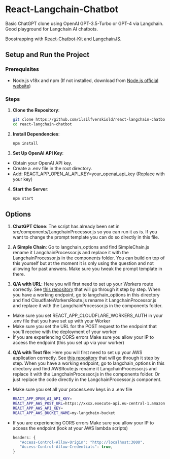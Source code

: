 # React-Langchain-Chatbot

Basic ChatGPT clone using OpenAI GPT-3.5-Turbo or GPT-4 via Langchain. Good playground for Langchain AI chatbots.

Boostrapping with [React-Chatbot-Kit](https://fredrikoseberg.github.io/react-chatbot-kit-docs/docs/getting-started) and [LangchainJS](https://js.langchain.com/docs/get_started/introduction).

## Setup and Run the Project

### Prerequisites

- Node.js v18x and npm (If not installed, download from [Node.js official website](https://nodejs.org/))

### Steps

1. **Clone the Repository**:
   
   ```bash
   git clone https://github.com/ilsilfverskiold/react-langchain-chatbot.git
   cd react-langchain-chatbot

3. **Install Dependencies**:
   
   ```bash
   npm install

4. **Set Up OpenAI API Key**:

- Obtain your OpenAI API key.
- Create a .env file in the root directory.
- Add: REACT_APP_OPEN_AI_API_KEY=your_openai_api_key (Replace with your key)

4. **Start the Server**:
   
   ```bash
   npm start

## Options

1. **ChatGPT Clone**: The script has already been set in src/components/LangchainProcessor.js so you can run it as is. If you want to change the prompt template you can do so directly in this file.

2. **A Simple Chain**: Go to langchain_options and find SimpleChain.js rename it LangchainProcessor.js and replace it with the LangchainProcessor.js in the components folder. You can build on top of this yourself but at the moment it is only using the question and not allowing for past answers. Make sure you tweak the prompt template in there.

3. **Q/A with URL**: Here you will first need to set up your Workers route correctly. See [this repository](https://github.com/ilsilfverskiold/cloudflare-workers-langchain) that will go through it step by step. When you have a working endpoint, go to langchain_options in this directory and find CloudflateWorkersRoute.js rename it LangchainProcessor.js and replace it with the LangchainProcessor.js in the components folder. 
- Make sure you set REACT_APP_CLOUDFLARE_WORKERS_AUTH in your .env file that you have set up with your Worker
- Make sure you set the URL for the POST request to the endpoint that you'll receive with the deployment of your worker
- If you are experiencing CORS errors Make sure you allow your IP to access the endpoint (this you set up via your worker)

4. **Q/A with Text file**: Here you will first need to set up your AWS application correctly. See [this repository](https://github.com/ilsilfverskiold/cloudflare-workers-langchain) that will go through it step by step. When you have a working endpoint, go to langchain_options in this directory and find AWSRoute.js rename it LangchainProcessor.js and replace it with the LangchainProcessor.js in the components folder. Or just replace the code directly in the LangchainProcessor.js component.
- Make sure you set all your process.env keys in a .env file

   ```bash
   REACT_APP_OPEN_AI_API_KEY=
   REACT_APP_AWS_POST_URL=https://xxxx.execute-api.eu-central-1.amazonaws.com/dev/question
   REACT_APP_AWS_API_KEY=
   REACT_APP_AWS_BUCKET_NAME=my-langchain-bucket

- If you are experiencing CORS errors Make sure you allow your IP to access the endpoint (look at your AWS lambda scripts)

   ```javascript
   headers: {
      "Access-Control-Allow-Origin": "http://localhost:3000",
      "Access-Control-Allow-Credentials": true,
   }




